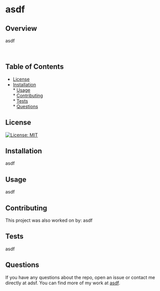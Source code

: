 
# asdf


  ## Overview <br  />  
  asdf
    
​

  ## Table of Contents <br  />  
  *  [License](#License) <br  />  
  *  [Installation](#installation)  <br  />  *  [Usage](#Usage)  <br  />  *  [Contributing](#Contributing)  <br  />  *  [Tests](#Tests)  <br  />  *  [Questions](#Questions)  <br  />  

## License
[![License: MIT](https://img.shields.io/badge/License-MIT-yellow.svg)](https://opensource.org/licenses/MIT)


  ## Installation <br  />  
  asdf
  


  ## Usage <br  />  
  asdf
  


  ## Contributing <br  />  
  This project was also worked on by: asdf
  


  ## Tests <br  />  
  asdf
  

## Questions <br  />  
  If you have any questions about the repo, open an issue or contact me directly at adsf. You can find more of my work at [asdf](https://github.com/asdf/).
  

